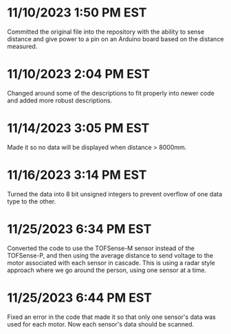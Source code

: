 # 11/10/2023 1:50 PM EST
Committed the original file into the repository with the ability to sense distance and give power to a pin on an Arduino board based on the distance measured.
# 11/10/2023 2:04 PM EST
Changed around some of the descriptions to fit properly into newer code and added more robust descriptions.
# 11/14/2023 3:05 PM EST
Made it so no data will be displayed when distance > 8000mm.
# 11/16/2023 3:14 PM EST
Turned the data into 8 bit unsigned integers to prevent overflow of one data type to the other.
# 11/25/2023 6:34 PM EST
Converted the code to use the TOFSense-M sensor instead of the TOFSense-P, and then using the average distance to send voltage to the motor associated with each sensor in cascade. This is using a radar style approach where we go around the person, using one sensor at a time.
# 11/25/2023 6:44 PM EST
Fixed an error in the code that made it so that only one sensor's data was used for each motor. Now each sensor's data should be scanned.
